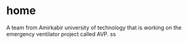 # home
A team from Amirkabir university of technology that is working on the emergency ventilator project called AVP.
ss
